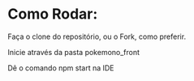 # Como Rodar:

Faça o clone do repositório, ou o Fork, como preferir.

Inicie através da pasta pokemono_front

Dê o comando npm start na IDE
